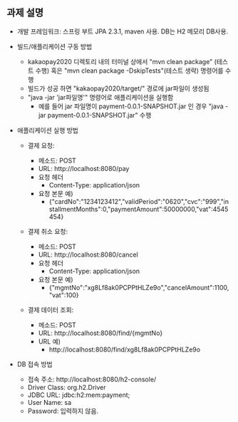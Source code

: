 ## 과제 설명
* 개발 프레임워크: 스프링 부트 JPA 2.3.1, maven 사용. DB는 H2 메모리 DB사용.
* 빌드/애플리케이션 구동 방법 
    - kakaopay2020 디렉토리 내의 터미널 상에서 "mvn clean package" (테스트 수행) 혹은 
 "mvn clean package -DskipTests"(테스트 생략) 명령어를 수행
    - 빌드가 성공 하면 "kakaopay2020/target/" 경로에 jar파일이 생성됨
    - "java -jar 'jar파일명'" 명령어로 애플리케이션을 실행함
        - 예를 들어 jar 파일명이 payment-0.0.1-SNAPSHOT.jar 인 경우 
        "java -jar payment-0.0.1-SNAPSHOT.jar" 수행

* 애플리케이션 실행 방법      
    - 결제 요청: 
      - 메소드: POST       
      - URL: http://localhost:8080/pay
      - 요청 헤더
        - Content-Type: application/json    
      - 요청 본문 예) 
        - {"cardNo":"1234123412","validPeriod":"0620","cvc":"999","installmentMonths":0,"paymentAmount":50000000,"vat":4545454}

    - 결제 취소 요청: 
      - 메소드: POST       
      - URL: http://localhost:8080/cancel
      - 요청 헤더
        - Content-Type: application/json     
      - 요청 본문 예) 
        - {"mgmtNo":"xg8Lf8ak0PCPPtHLZe9o","cancelAmount":1100,"vat":100}
      
    - 결제 데이터 조회: 
      - 메소드: POST       
      - URL: http://localhost:8080/find/{mgmtNo}
      - URL 예)
        - http://localhost:8080/find/xg8Lf8ak0PCPPtHLZe9o
    
* DB 접속 방법
    - 접속 주소: http://localhost:8080/h2-console/
    - Driver Class: org.h2.Driver
    - JDBC URL: jdbc:h2:mem:payment;
    - User Name: sa
    - Password: 입력하지 않음.        